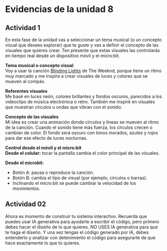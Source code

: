 
# Evidencias de la unidad 8

## Actividad 1     
En esta fase de la unidad vas a seleccionar un tema musical (o un concepto visual que desees explorar) que te guste y vas a definir el concepto de las visuales que quieres crear. Ten presente que estas visuales las controlarás en tiempo real desde un dispositivo móvil y el micro:bit.

**Tema musical o concepto visual**     
Voy a usar la canción [Blinding Lights](https://youtu.be/4NRXx6U8ABQ?si=RGnIdjpPAOti6s3U) de The Weeknd, porque tiene un ritmo muy marcado y me inspira a crear visuales de luces y colores que se mueven al compás.

**Referentes visuales**     
Me basé en luces neón, colores brillantes y fondos oscuros, parecidos a los videoclips de música electrónica o retro. También me inspiré en visuales que muestran círculos u ondas que vibran con el sonido.

**Concepto de las visuales**     
Mi idea es crear una animación donde círculos y líneas se mueven al ritmo de la canción. Cuando el sonido tiene más fuerza, los círculos crecen o cambian de color. El fondo será oscuro con tonos morados, azules y rojos para dar ese efecto de luces nocturnas.

**Control desde el móvil y el micro:bit**     
**Desde el celular:** tocar la pantalla cambia el color principal de las visuales.

**Desde el microbit:**    
* Botón A: pausa o reproduce la canción.      
* Botón B: cambia el tipo de visual (por ejemplo, círculos o barras).      
* Inclinando el micro:bit se puede cambiar la velocidad de los movimientos.      

## Actividad 02    
Ahora es momento de construir tu sistema interactivo. Recuerda que puedes usar IA generativa para ayudarte a escribir el código, pero primero debes hacer el diseño de lo que quieres. NO USES IA generativa para que te haga el diseño. Y una vez tengas el código generado por IA, debes entenderlo y analizar con detenimiento el código para asegurarte de que hace exactamente lo que tú quieres.


